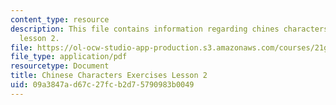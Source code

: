 ```yaml
---
content_type: resource
description: This file contains information regarding chines characters exercises
  lesson 2.
file: https://ol-ocw-studio-app-production.s3.amazonaws.com/courses/21g-107-chinese-i-streamlined-fall-2014/09a3847ad67c27fcb2d75790983b0049_MIT21G_107F14_L2_mia.pdf
file_type: application/pdf
resourcetype: Document
title: Chinese Characters Exercises Lesson 2
uid: 09a3847a-d67c-27fc-b2d7-5790983b0049
---
```

